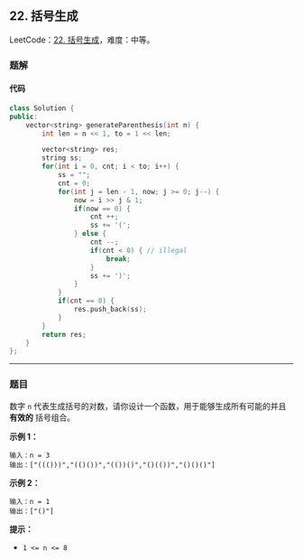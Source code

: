## 22. 括号生成

LeetCode：[22. 括号生成](https://leetcode.cn/problems/generate-parentheses/)，难度：中等。

### 题解

#### 代码

```c++
class Solution {
public:
    vector<string> generateParenthesis(int n) {
        int len = n << 1, to = 1 << len;

        vector<string> res;
        string ss;
        for(int i = 0, cnt; i < to; i++) {
            ss = "";
            cnt = 0;
            for(int j = len - 1, now; j >= 0; j--) {
                now = i >> j & 1;
                if(now == 0) {
                    cnt ++;
                    ss += '('; 
                } else {
                    cnt --;
                    if(cnt < 0) { // illegal
                        break;
                    }
                    ss += ')';
                }
            }
            if(cnt == 0) {
                res.push_back(ss);
            }
        }
        return res;
    }
};
```



---



### 题目

数字 `n` 代表生成括号的对数，请你设计一个函数，用于能够生成所有可能的并且 **有效的** 括号组合。

 

**示例 1：**

```
输入：n = 3
输出：["((()))","(()())","(())()","()(())","()()()"]
```

**示例 2：**

```
输入：n = 1
输出：["()"]
```

 

**提示：**

- `1 <= n <= 8`



